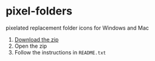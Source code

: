 # pixel-folders

pixelated replacement folder icons for Windows and Mac

1. [Download the zip](./dist/pixel-folders.zip)
2. Open the zip
3. Follow the instructions in `README.txt`
